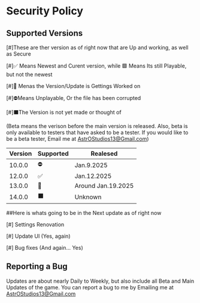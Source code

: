 # Security Policy

## Supported Versions

[#]These are ther version as of right now that are Up and working, as well as Secure

[#]✅ Means Newest and  Curent version, while 🟩 Means Its still Playable, but not the newest

[#]💭 Menas the Version/Update is Gettings Worked on

[#]⛔Means Unplayable, Or the file has been corrupted

[#]⬛The Version is not yet made or thought of

(Beta means the verison before the main version is released. Also, beta is only available to testers that have asked to be a tester. If you would like to be a beta tester, Email me at AstrOStudios13@Gmail.com)


| Version | Supported          | Realesed   |
| ------- | ------------------ |------------|
| 10.0.0  |      ⛔            | Jan.9.2025 |
| 12.0.0  |   ✅               | Jan.12.2025|
| 13.0.0  |     💭             | Around Jan.19.2025   |
| 14.0.0  |     ⬛             | Unknown    |

##Here is whats going to be in the Next update as of right now

[#] Settings Renovation

[#] Update UI (Yes, again)

[#] Bug fixes (And again... Yes)

## Reporting a Bug

Updates are about nearly Daily to Weekly, but also include all Beta and Main Updates of the game. 
You can report a bug to me by Emailing me at AstrOStudios13@Gmail.com
